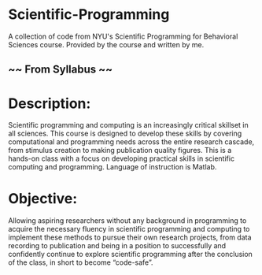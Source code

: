 # Scientific-Programming
A collection of code from NYU's Scientific Programming for Behavioral Sciences course. Provided by the course and written by me.

## ~~ From Syllabus ~~

# Description: 
Scientific programming and computing is an increasingly critical skillset in all
sciences. This course is designed to develop these skills by covering computational and
programming needs across the entire research cascade, from stimulus creation to making
publication quality figures. This is a hands-on class with a focus on developing practical skills in scientific computing and programming. Language of instruction is Matlab.

# Objective: 
Allowing aspiring researchers without any background in programming to acquire
the necessary fluency in scientific programming and computing to implement these methods
to pursue their own research projects, from data recording to publication and being in a
position to successfully and confidently continue to explore scientific programming after the
conclusion of the class, in short to become “code-safe”.
